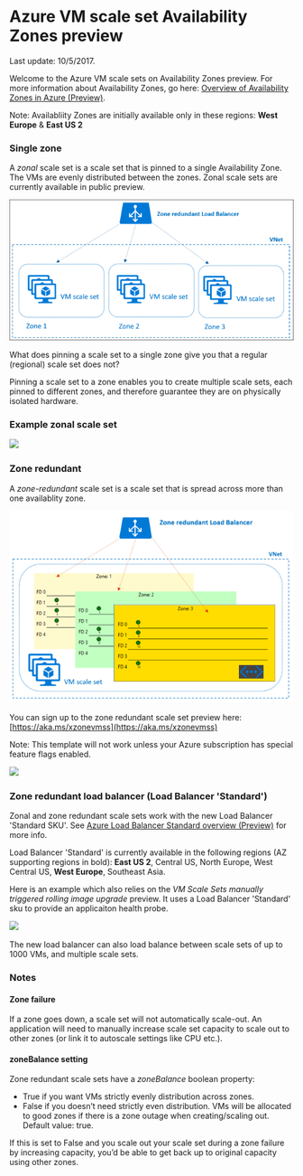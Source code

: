 # Azure VM scale set Availability Zones preview

Last update: 10/5/2017.

Welcome to the Azure VM scale sets on Availability Zones preview. For more information about Availability Zones, go here: [Overview of Availability Zones in Azure (Preview)](https://docs.microsoft.com/en-us/azure/availability-zones/az-overview).

Note: Availabliity Zones are initially available only in these regions: **West Europe** & **East US 2** 

### Single zone
A _zonal_ scale set is a scale set that is pinned to a single Availability Zone. The VMs are evenly distributed between the zones. Zonal scale sets are currently available in public preview.

![Zonal scale set diagram](./img/zonal_vmss.png)

What does pinning a scale set to a single zone give you that a regular (regional) scale set does not?

Pinning a scale set to a zone enables you to create multiple scale sets, each pinned to different zones, and therefore guarantee they are on physically isolated hardware.

### Example zonal scale set
<a href="https://portal.azure.com/#create/Microsoft.Template/uri/https%3A%2F%2Fraw.githubusercontent.com%2FAzure%2Fvm-scale-sets%2Fmaster%2Fpreview%2Fzones%2Fsinglezone.json" target="_blank">
    <img src="http://azuredeploy.net/deploybutton.png"/>
</a>

### Zone redundant
A _zone-redundant_ scale set is a scale set that is spread across more than one availablity zone.

![Zone redundant VM scale set diagram](./img/zone_redundant_vmss.png)

You can sign up to the zone redundant scale set preview here: [https://aka.ms/xzonevmss](https://aka.ms/xzonevmss)

Note: This template will not work unless your Azure subscription has special feature flags enabled.

<a href="https://portal.azure.com/#create/Microsoft.Template/uri/https%3A%2F%2Fraw.githubusercontent.com%2Fvm-scale-sets%2Fmaster%2Fpreview%2Fzones%2Fmultizone.json" target="_blank">
    <img src="http://azuredeploy.net/deploybutton.png"/>
</a>


### Zone redundant load balancer (Load Balancer 'Standard')
Zonal and zone redundant scale sets work with the new Load Balancer 'Standard SKU'. See [Azure Load Balancer Standard overview (Preview)](https://docs.microsoft.com/en-us/azure/load-balancer/load-balancer-standard-overview) for more info.

Load Balancer 'Standard' is currently available in the following regions (AZ supporting regions in bold): 
**East US 2**, Central US, North Europe, West Central US, **West Europe**, Southeast Asia.

Here is an example which also relies on the _VM Scale Sets manually triggered rolling image upgrade_ preview. It uses a Load Balancer 'Standard' sku to provide an applicaiton health probe.

<a href="https://portal.azure.com/#create/Microsoft.Template/uri/https%3A%2F%2Fraw.githubusercontent.com%2FAzure%2Fvm-scale-sets%2Fmaster%2Fpreview%2Fupgrade%2Fzonesmanualrolling.json" target="_blank">
    <img src="http://azuredeploy.net/deploybutton.png"/>
</a>

The new load balancer can also load balance between scale sets of up to 1000 VMs, and multiple scale sets.

### Notes

#### Zone failure
If a zone goes down, a scale set will not automatically scale-out. An application will need to manually increase scale set capacity to scale out to other zones (or link it to autoscale settings like CPU etc.).

#### zoneBalance setting

Zone redundant scale sets have a _zoneBalance_ boolean property: 
- True if you want VMs strictly evenly distribution across zones. 
- False if you doesn’t need strictly even distribution. VMs will be allocated to good zones if there is a zone outage when creating/scaling out. Default value: true.

If this is set to False and you scale out your scale set during a zone failure by increasing capacity, you’d be able to get back up to original capacity using other zones. 

